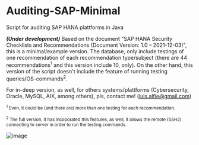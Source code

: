 # Auditing-SAP-Minimal
Script for auditing SAP HANA plattforms in Java

***(Under development)*** Based on the document "SAP HANA Security Checklists and Recommendations (Document Version: 1.0 – 2021-12-03)", this is a minimal/example version. The database, only include testings of one recommendation of each recommendation type/subject (there are 44 recommendations<sup>1</sup> and this version include 10, only). On the other hand, this version of the script doesn't include the feature of running testing queries/OS-commands<sup>2</sup>.

For in-deep version, as well, for others systems/plattforms (Cybersecurity, Oracle, MySQL, AIX, among others), pls, contact me! (luis.alfie@gmail.com)


<sup><sup>1</sup> Even, it could be (and there are) more than one testing for each recommendation.</sup>

<sup><sup>2</sup> The full version, it has incoporated this features, as well, it allows the remote (SSH2) connecting to server in order to run the testing commands.

  ![image](https://user-images.githubusercontent.com/40904281/147306923-d8458cf2-f323-44d2-94e6-91aea0e0eec2.png)

